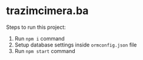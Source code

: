 # trazimcimera.ba

Steps to run this project:

1. Run `npm i` command
2. Setup database settings inside `ormconfig.json` file
3. Run `npm start` command

